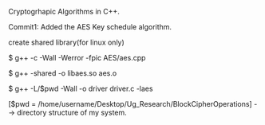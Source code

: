 Cryptogrhapic Algorithms in C++.

Commit1: Added the AES Key schedule algorithm.

create shared library(for linux only)

$ g++ -c -Wall -Werror -fpic AES/aes.cpp

$ g++ -shared -o libaes.so aes.o

$ g++ -L/$pwd -Wall -o driver driver.c -laes

[$pwd = /home/username/Desktop/Ug_Research/BlockCipherOperations] --> directory structure of my system.